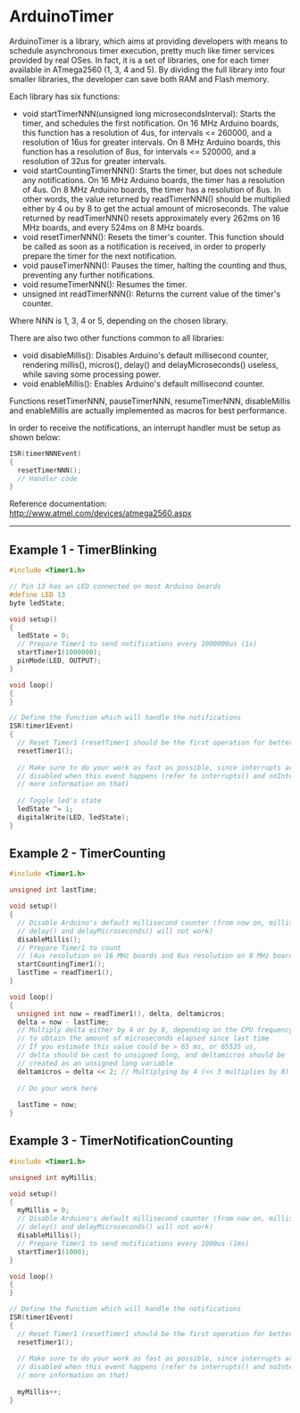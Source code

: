 ArduinoTimer
============

ArduinoTimer is a library, which aims at providing developers with means to schedule asynchronous timer execution, pretty much like timer services provided by real OSes. In fact, it is a set of libraries, one for each timer available in ATmega2560 (1, 3, 4 and 5). By dividing the full library into four smaller libraries, the developer can save both RAM and Flash memory.

Each library has six functions:
- void startTimerNNN(unsigned long microsecondsInterval): Starts the timer, and schedules the first notification. On 16 MHz Arduino boards, this function has a resolution of 4us, for intervals <= 260000, and a resolution of 16us for greater intervals. On 8 MHz Arduino boards, this function has a resolution of 8us, for intervals <= 520000, and a resolution of 32us for greater intervals. 
- void startCountingTimerNNN(): Starts the timer, but does not schedule any notifications. On 16 MHz Arduino boards, the timer has a resolution of 4us. On 8 MHz Arduino boards, the timer has a resolution of 8us. In other words, the value returned by readTimerNNN() should be multiplied either by 4 ou by 8 to get the actual amount of microseconds. The value returned by readTimerNNN() resets approximately every 262ms on 16 MHz boards, and every 524ms on 8 MHz boards.
- void resetTimerNNN(): Resets the timer's counter. This function should be called as soon as a notification is received, in order to properly prepare the timer for the next notification.
- void pauseTimerNNN(): Pauses the timer, halting the counting and thus, preventing any further notifications.
- void resumeTimerNNN(): Resumes the timer.
- unsigned int readTimerNNN(): Returns the current value of the timer's counter.

Where NNN is 1, 3, 4 or 5, depending on the chosen library.

There are also two other functions common to all libraries:
- void disableMillis(): Disables Arduino's default millisecond counter, rendering millis(), micros(), delay() and delayMicroseconds() useless, while saving some processing power.
- void enableMillis(): Enables Arduino's default millisecond counter.

Functions resetTimerNNN, pauseTimerNNN, resumeTimerNNN, disableMillis and enableMillis are actually implemented as macros for best performance.

In order to receive the notifications, an interrupt handler must be setup as shown below:

``` c++
ISR(timerNNNEvent)
{
  resetTimerNNN();
  // Handler code
}
```

Reference documentation: http://www.atmel.com/devices/atmega2560.aspx


<hr/>


Example 1 - TimerBlinking
-------------------------
``` c++
#include <Timer1.h>

// Pin 13 has an LED connected on most Arduino boards
#define LED 13
byte ledState;

void setup()
{
  ledState = 0;
  // Prepare Timer1 to send notifications every 1000000us (1s)
  startTimer1(1000000);
  pinMode(LED, OUTPUT);
}

void loop()
{
}

// Define the function which will handle the notifications
ISR(timer1Event)
{
  // Reset Timer1 (resetTimer1 should be the first operation for better timer precision)
  resetTimer1();
  
  // Make sure to do your work as fast as possible, since interrupts are automatically
  // disabled when this event happens (refer to interrupts() and noInterrupts() for
  // more information on that)
  
  // Toggle led's state
  ledState ^= 1;
  digitalWrite(LED, ledState);
}
```

Example 2 - TimerCounting
-------------------------
``` c++
#include <Timer1.h>

unsigned int lastTime;

void setup()
{
  // Disable Arduino's default millisecond counter (from now on, millis(), micros(),
  // delay() and delayMicroseconds() will not work)
  disableMillis();
  // Prepare Timer1 to count
  // (4us resolution on 16 MHz boards and 8us resolution on 8 MHz boards)
  startCountingTimer1();
  lastTime = readTimer1();
}

void loop()
{
  unsigned int now = readTimer1(), delta, deltamicros;
  delta = now - lastTime;
  // Multiply delta either by 4 or by 8, depending on the CPU frequency,
  // to obtain the amount of microseconds elapsed since last time
  // If you estimate this value could be > 65 ms, or 65535 us,
  // delta should be cast to unsigned long, and deltamicros should be
  // created as an unsigned long variable
  deltamicros = delta << 2; // Multiplying by 4 (<< 3 multiplies by 8)
  
  // Do your work here
  
  lastTime = now;
}
```

Example 3 - TimerNotificationCounting
-------------------------------------
``` c++
#include <Timer1.h>

unsigned int myMillis;

void setup()
{
  myMillis = 0;
  // Disable Arduino's default millisecond counter (from now on, millis(), micros(),
  // delay() and delayMicroseconds() will not work)
  disableMillis();
  // Prepare Timer1 to send notifications every 1000us (1ms)
  startTimer1(1000);
}

void loop()
{
}

// Define the function which will handle the notifications
ISR(timer1Event)
{
  // Reset Timer1 (resetTimer1 should be the first operation for better timer precision)
  resetTimer1();
  
  // Make sure to do your work as fast as possible, since interrupts are automatically
  // disabled when this event happens (refer to interrupts() and noInterrupts() for
  // more information on that)
  
  myMillis++;
}
```
